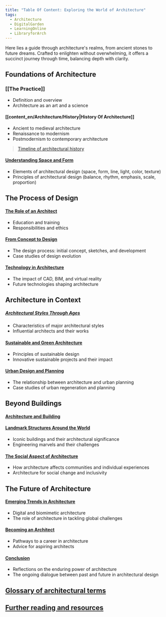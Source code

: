```yaml
---
title: "Table Of Content: Exploring the World of Architecture"
tags:
  - Architecture
  - DigitalGarden
  - LearningOnline
  - LibraryforArch
---
```


Here lies a guide through architecture's realms, from ancient stones to future dreams. Crafted to enlighten without overwhelming, it offers a succinct journey through time, balancing depth with clarity.

## Foundations of Architecture

### [[The Practice]]
- Definition and overview
- Architecture as an art and a science
#### [[content_en/Architecture/History|History Of Architecture]]
- Ancient to medieval architecture
- Renaissance to modernism
- Postmodernism to contemporary architecture
> [Timeline of architectural history](obsidian://open?vault=MyVault&file=content_en%2FArchitecture%2FTimeline)

#### [Understanding Space and Form](obsidian://open?vault=MyVault&file=content_en%2FArchitecture%2FSpace%20and%20Form)
- Elements of architectural design (space, form, line, light, color, texture)
- Principles of architectural design (balance, rhythm, emphasis, scale, proportion)

## The Process of Design

#### [The Role of an Architect](obsidian://open?vault=MyVault&file=content_en%2FArchitecture%2FThe%20Architects)
- Education and training
- Responsibilities and ethics

#### [From Concept to Design](obsidian://open?vault=MyVault&file=content_en%2FArchitecture%2FConcept%20to%20Design)
- The design process: initial concept, sketches, and development
- Case studies of design evolution

####  [Technology in Architecture](obsidian://open?vault=MyVault&file=content_en%2FArchitecture%2FTechnology)
- The impact of CAD, BIM, and virtual reality
- Future technologies shaping architecture

## Architecture in Context

##### [Architectural Styles Through Ages](obsidian://open?vault=MyVault&file=content_en%2FArchitecture%2FArchitectural%20Styles)
- Characteristics of major architectural styles
- Influential architects and their works

#### [Sustainable and Green Architecture](obsidian://open?vault=MyVault&file=content_en%2FArchitecture%2FSustainable%20%26%20Green%20Architecture)
- Principles of sustainable design
- Innovative sustainable projects and their impact

#### [Urban Design and Planning](obsidian://open?vault=MyVault&file=content_en%2FArchitecture%2FUrban%20Design%20and%20Planning)
- The relationship between architecture and urban planning
- Case studies of urban regeneration and planning

## Beyond Buildings

#### [Architecture and Building](obsidian://open?vault=MyVault&file=content_en%2FArchitecture%2FArchitecture%20and%20Building)

#### [Landmark Structures Around the World](obsidian://open?vault=MyVault&file=content_en%2FArchitecture%2FList%20of%20100%20Landmarks)
- Iconic buildings and their architectural significance
- Engineering marvels and their challenges

#### [The Social Aspect of Architecture](obsidian://open?vault=MyVault&file=content_en%2FArchitecture%2FSocial%20Aspect)
- How architecture affects communities and individual experiences
- Architecture for social change and inclusivity

## The Future of Architecture

#### [Emerging Trends in Architecture](obsidian://open?vault=MyVault&file=content_en%2FArchitecture%2FTrends)
- Digital and biomimetic architecture
- The role of architecture in tackling global challenges

#### [Becoming an Architect](obsidian://open?vault=MyVault&file=content_en%2FArchitecture%2FThe%20Architects)
- Pathways to a career in architecture
- Advice for aspiring architects

#### [Conclusion](obsidian://open?vault=MyVault&file=content_en%2FArchitecture%2FFuture)
- Reflections on the enduring power of architecture
- The ongoing dialogue between past and future in architectural design

## [Glossary of architectural terms](obsidian://open?vault=MyVault&file=content_en%2FArchitecture%2FGlossary)

## [Further reading and resources](obsidian://open?vault=MyVault&file=content_en%2FArchitecture%2FBooks)
